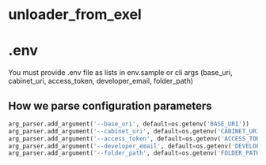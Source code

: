# unloader_from_exel

# .env
You must provide .env file as lists in env.sample or cli args (base_uri, cabinet_uri, access_token, developer_email, folder_path)

## How we parse configuration parameters
``` python
arg_parser.add_argument('--base_uri', default=os.getenv('BASE_URI'))
arg_parser.add_argument('--cabinet_uri', default=os.getenv('CABINET_URI'))
arg_parser.add_argument('--access_token', default=os.getenv('ACCESS_TOKEN'))
arg_parser.add_argument('--developer_email', default=os.getenv('DEVELOPER_EMAIL'))
arg_parser.add_argument('--folder_path', default=os.getenv('FOLDER_PATH'))

```
